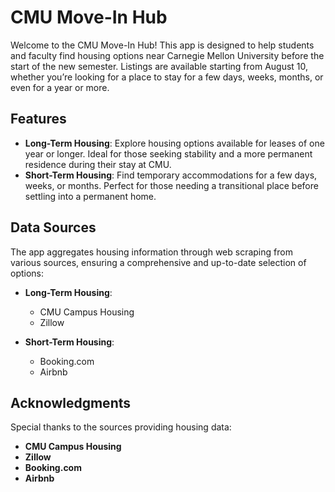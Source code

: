 # CMU Move-In Hub

Welcome to the CMU Move-In Hub! This app is designed to help students and faculty find housing options near Carnegie Mellon University before the start of the new semester. Listings are available starting from August 10, whether you’re looking for a place to stay for a few days, weeks, months, or even for a year or more.
## Features

- **Long-Term Housing**: Explore housing options available for leases of one year or longer. Ideal for those seeking stability and a more permanent residence during their stay at CMU.
- **Short-Term Housing**: Find temporary accommodations for a few days, weeks, or months. Perfect for those needing a transitional place before settling into a permanent home.

## Data Sources

The app aggregates housing information through web scraping from various sources, ensuring a comprehensive and up-to-date selection of options:

- **Long-Term Housing**:
  - CMU Campus Housing
  - Zillow

- **Short-Term Housing**:
  - Booking.com
  - Airbnb

## Acknowledgments

Special thanks to the sources providing housing data:

- **CMU Campus Housing**
- **Zillow**
- **Booking.com**
- **Airbnb**
